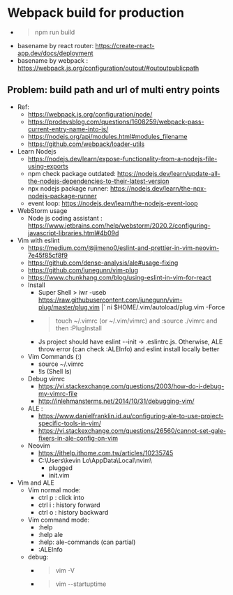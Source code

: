  # Webpack build for production 
- > npm run build 
- basename by react router: https://create-react-app.dev/docs/deployment 
- basename by webpack : https://webpack.js.org/configuration/output/#outputpublicpath


## Problem: build path and url of multi entry points 
- Ref:
    - https://webpack.js.org/configuration/node/
    - https://prodevsblog.com/questions/1608259/webpack-pass-current-entry-name-into-js/
    - https://nodejs.org/api/modules.html#modules_filename
    - https://github.com/webpack/loader-utils
- Learn Nodejs 
    - https://nodejs.dev/learn/expose-functionality-from-a-nodejs-file-using-exports
    - npm check package outdated: https://nodejs.dev/learn/update-all-the-nodejs-dependencies-to-their-latest-version
    - npx nodejs package runner: https://nodejs.dev/learn/the-npx-nodejs-package-runner
    - event loop: https://nodejs.dev/learn/the-nodejs-event-loop
- WebStorm usage 
    - Node js coding assistant : https://www.jetbrains.com/help/webstorm/2020.2/configuring-javascript-libraries.html#4b09d
- Vim with eslint
    - https://medium.com/@jimeno0/eslint-and-prettier-in-vim-neovim-7e45f85cf8f9
    - https://github.com/dense-analysis/ale#usage-fixing
    - https://github.com/junegunn/vim-plug
    - https://www.chunkhang.com/blog/using-eslint-in-vim-for-react
    - Install   
        - Super Shell > iwr -useb https://raw.githubusercontent.com/junegunn/vim-plug/master/plug.vim |`
    ni $HOME/.vim/autoload/plug.vim -Force
        - > touch ~/.vimrc (or ~/.vim/vimrc) and :source ./vimrc and then :PlugInstall 
        - Js project should have eslint --init -> .eslintrc.js. Otherwise, ALE throw error (can check :ALEInfo) and eslint install locally better
    - Vim Commands (:)
        - source ~/.vimrc 
        - !ls (Shell ls)
    - Debug vimrc 
        - https://vi.stackexchange.com/questions/2003/how-do-i-debug-my-vimrc-file
        - http://inlehmansterms.net/2014/10/31/debugging-vim/
    - ALE :
         - https://www.danielfranklin.id.au/configuring-ale-to-use-project-specific-tools-in-vim/
         - https://vi.stackexchange.com/questions/26560/cannot-set-gale-fixers-in-ale-config-on-vim
    - Neovim 
        - https://ithelp.ithome.com.tw/articles/10235745
        - C:\Users\kevin Lo\AppData\Local\nvim\
            - plugged 
            - init.vim 
- Vim and ALE 
    - Vim normal mode:
        - ctrl p : click into 
        - ctrl i : history forward
        - ctrl o : history backward 
    - Vim command mode:
        - :help 
        - :help ale 
        - :help: ale-commands (can partial)
        - :ALEInfo
    - debug:
        - > vim -V
        - > vim --startuptime <file>
